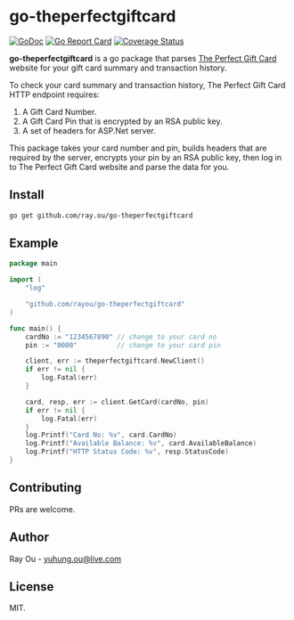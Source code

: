 # go-theperfectgiftcard

[![GoDoc](https://godoc.org/github.com/rayou/go-theperfectgiftcard?status.svg)](https://godoc.org/github.com/rayou/go-theperfectgiftcard)
[![Go Report Card](https://goreportcard.com/badge/github.com/rayou/go-theperfectgiftcard)](https://goreportcard.com/report/github.com/rayou/go-theperfectgiftcard)
[![Coverage Status](https://coveralls.io/repos/github/rayou/go-theperfectgiftcard/badge.svg?branch=master)](https://coveralls.io/github/rayou/go-theperfectgiftcard?branch=master)

**go-theperfectgiftcard** is a go package that parses [The Perfect Gift Card](https://giftcards.indue.com.au/theperfectgiftcard/) website for your gift card summary and transaction history. 

To check your card summary and transaction history, The Perfect Gift Card HTTP endpoint requires:

1. A Gift Card Number.
2. A Gift Card Pin that is encrypted by an RSA public key.
3. A set of headers for ASP.Net server.

This package takes your card number and pin, builds headers that are required by the server, encrypts your pin by an RSA public key, then log in to The Perfect Gift Card website and parse the data for you.


## Install

```bash
go get github.com/ray.ou/go-theperfectgiftcard
```

## Example

```go
package main

import (
	"log"

	"github.com/rayou/go-theperfectgiftcard"
)

func main() {
	cardNo := "1234567890" // change to your card no
	pin := "0000"          // change to your card pin

	client, err := theperfectgiftcard.NewClient()
	if err != nil {
		log.Fatal(err)
	}

	card, resp, err := client.GetCard(cardNo, pin)
	if err != nil {
		log.Fatal(err)
	}
	log.Printf("Card No: %v", card.CardNo)
	log.Printf("Available Balance: %v", card.AvailableBalance)
	log.Printf("HTTP Status Code: %v", resp.StatusCode)
}
```

## Contributing

PRs are welcome.

## Author

Ray Ou - yuhung.ou@live.com

## License

MIT.
